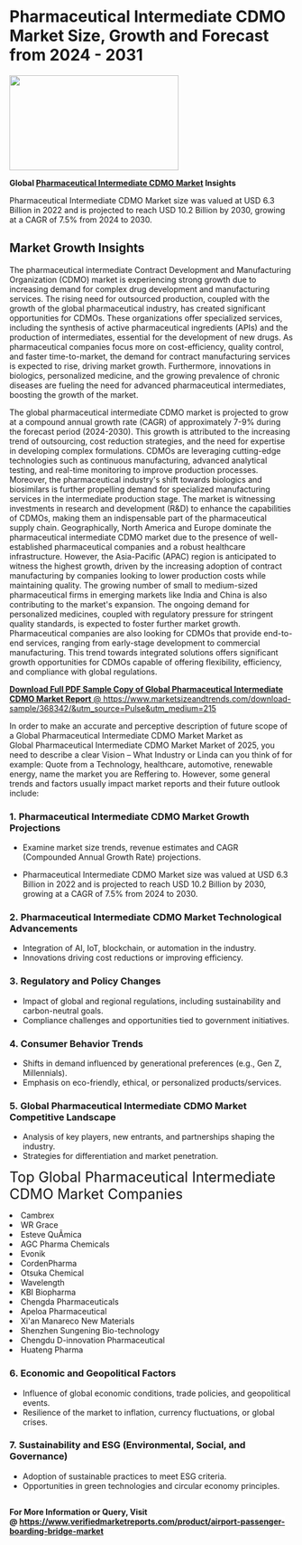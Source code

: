<H1>Pharmaceutical Intermediate CDMO Market Size, Growth and Forecast from 2024 - 2031</H1><img class="aligncenter size-medium wp-image-584254" src="https://thirdeyenews.in/wp-content/uploads/2024/09/Global-Market-Research-300x168.jpeg" alt="" width="300" height="168" /><p><strong>Global&nbsp;<a href="https://www.marketsizeandtrends.com/download-sample/368342/&amp;utm_source=Pulse&amp;utm_medium=215">Pharmaceutical Intermediate CDMO Market</a> Insights</strong></p><p>Pharmaceutical Intermediate CDMO Market size was valued at USD 6.3 Billion in 2022 and is projected to reach USD 10.2 Billion by 2030, growing at a CAGR of 7.5% from 2024 to 2030.</p><p><h2>Market Growth Insights</h2> <p>The pharmaceutical intermediate Contract Development and Manufacturing Organization (CDMO) market is experiencing strong growth due to increasing demand for complex drug development and manufacturing services. The rising need for outsourced production, coupled with the growth of the global pharmaceutical industry, has created significant opportunities for CDMOs. These organizations offer specialized services, including the synthesis of active pharmaceutical ingredients (APIs) and the production of intermediates, essential for the development of new drugs. As pharmaceutical companies focus more on cost-efficiency, quality control, and faster time-to-market, the demand for contract manufacturing services is expected to rise, driving market growth. Furthermore, innovations in biologics, personalized medicine, and the growing prevalence of chronic diseases are fueling the need for advanced pharmaceutical intermediates, boosting the growth of the market.</p> <p><a href="#"></a></p> <p>The global pharmaceutical intermediate CDMO market is projected to grow at a compound annual growth rate (CAGR) of approximately 7-9% during the forecast period (2024-2030). This growth is attributed to the increasing trend of outsourcing, cost reduction strategies, and the need for expertise in developing complex formulations. CDMOs are leveraging cutting-edge technologies such as continuous manufacturing, advanced analytical testing, and real-time monitoring to improve production processes. Moreover, the pharmaceutical industry's shift towards biologics and biosimilars is further propelling demand for specialized manufacturing services in the intermediate production stage. The market is witnessing investments in research and development (R&D) to enhance the capabilities of CDMOs, making them an indispensable part of the pharmaceutical supply chain. Geographically, North America and Europe dominate the pharmaceutical intermediate CDMO market due to the presence of well-established pharmaceutical companies and a robust healthcare infrastructure. However, the Asia-Pacific (APAC) region is anticipated to witness the highest growth, driven by the increasing adoption of contract manufacturing by companies looking to lower production costs while maintaining quality. The growing number of small to medium-sized pharmaceutical firms in emerging markets like India and China is also contributing to the market's expansion. The ongoing demand for personalized medicines, coupled with regulatory pressure for stringent quality standards, is expected to foster further market growth. Pharmaceutical companies are also looking for CDMOs that provide end-to-end services, ranging from early-stage development to commercial manufacturing. This trend towards integrated solutions offers significant growth opportunities for CDMOs capable of offering flexibility, efficiency, and compliance with global regulations.</p> <p><a href="#"></p><p><span class=""><strong>Download Full PDF Sample Copy of Global Pharmaceutical Intermediate CDMO Market Report</strong> @ <a href="https://www.marketsizeandtrends.com/download-sample/368342/&amp;utm_source=Pulse&amp;utm_medium=215" target="_blank">https://www.marketsizeandtrends.com/download-sample/368342/&amp;utm_source=Pulse&amp;utm_medium=215</a></span></p><p>In order to make an accurate and perceptive description of future scope of a Global&nbsp;Pharmaceutical Intermediate CDMO Market Market as Global&nbsp;Pharmaceutical Intermediate CDMO Market Market of 2025, you need to describe a clear Vision &ndash; What Industry or Linda can you think of for example: Quote from a Technology, healthcare, automotive, renewable energy, name the market you are Reffering to. However, some general trends and factors usually impact market reports and their future outlook include:</p><h3>1.&nbsp;<strong>Pharmaceutical Intermediate CDMO Market Growth Projections</strong></h3><ul><li>Examine market size trends, revenue estimates and CAGR (Compounded Annual Growth Rate) projections.</li><li><p>Pharmaceutical Intermediate CDMO Market size was valued at USD 6.3 Billion in 2022 and is projected to reach USD 10.2 Billion by 2030, growing at a CAGR of 7.5% from 2024 to 2030.</p></li></ul><h3>2.&nbsp;<strong>Pharmaceutical Intermediate CDMO Market Technological Advancements</strong></h3><ul><li>Integration of AI, IoT, blockchain, or automation in the industry.</li><li>Innovations driving cost reductions or improving efficiency.</li></ul><h3>3.&nbsp;<strong>Regulatory and Policy Changes</strong></h3><ul><li>Impact of global and regional regulations, including sustainability and carbon-neutral goals.</li><li>Compliance challenges and opportunities tied to government initiatives.</li></ul><h3>4.&nbsp;<strong>Consumer Behavior Trends</strong></h3><ul><li>Shifts in demand influenced by generational preferences (e.g., Gen Z, Millennials).</li><li>Emphasis on eco-friendly, ethical, or personalized products/services.</li></ul><h3>5.&nbsp;<strong>Global Pharmaceutical Intermediate CDMO Market Competitive Landscape</strong></h3><ul><li>Analysis of key players, new entrants, and partnerships shaping the industry.</li><li>Strategies for differentiation and market penetration.</li></ul><p data-pm-slice="1 1 []"><span style="color: inherit; font-family: inherit; font-size: 25px;">Top Global Pharmaceutical Intermediate CDMO Market Companies</span></p><div class="" data-test-id=""><p><li>Cambrex</li><li> WR Grace</li><li> Esteve QuÃ­mica</li><li> AGC Pharma Chemicals</li><li> Evonik</li><li> CordenPharma</li><li> Otsuka Chemical</li><li> Wavelength</li><li> KBI Biopharma</li><li> Chengda Pharmaceuticals</li><li> Apeloa Pharmaceutical</li><li> Xi'an Manareco New Materials</li><li> Shenzhen Sungening Bio-technology</li><li> Chengdu D-innovation Pharmaceutical</li><li> Huateng Pharma</li></p></div><h3>6.&nbsp;<strong>Economic and Geopolitical Factors</strong></h3><ul><li>Influence of global economic conditions, trade policies, and geopolitical events.</li><li>Resilience of the market to inflation, currency fluctuations, or global crises.</li></ul><h3>7.&nbsp;<strong>Sustainability and ESG (Environmental, Social, and Governance)</strong></h3><ul><li>Adoption of sustainable practices to meet ESG criteria.</li><li>Opportunities in green technologies and circular economy principles.</li></ul><h2><strong style="font-size: 14px;">For More Information or Query, Visit @&nbsp;</strong><a style="background-color: #ffffff; font-size: 14px;" href="https://www.marketsizeandtrends.com/report/pharmaceutical-intermediate-cdmo-market/" target="_blank">https://www.verifiedmarketreports.com/product/airport-passenger-boarding-bridge-market</a></h2>
